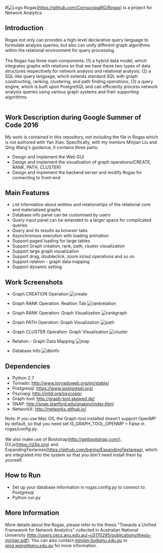 #![Logo](https://cecs.anu.edu.au/sites/default/files/styles/anu_doublenarrow_440_scale/public/images/rogas-web.jpg?itok=JfEfhc1_)
Rogas(https://github.com/CornucopiaRG/Rogas) is a project for Network Analytics

## Introduction
Rogas not only can provides a high-level declarative query language to 
formulate analysis queries, but also can unify different graph algorithms 
within the relational environment for query processing.
<br>
<br>
The Rogas has three main components: (1) a hybrid data model, which 
integrates graphs with relations so that we have these two types of data 
structures respectively for network analysis and relational analysis; 
(2) a SQL-like query language, which extends standard SQL with 
graph constructing, ranking, clustering, and path finding operations; 
(3) a query engine, which is built upon PostgreSQL and can efficiently process 
network analysis queries using various graph systems and 
their supporting algorithms.
<br>
<br>

## Work Description during Google Summer of Code 2016
My work is contained in this repository, not including the file in Rogas which is not authored with Yan Xiao. Specifically, with my mentors Minjian Liu and Qing Wang's guidance, it contains three parts:

- Design and implement the Web GUI
- Design and implement the visualisation of graph operations(CREATE, RANK, PATH, CLUSTER) 
- Design and implement the backend server and modify Rogas for connecting to front-end

## Main Features
- List information about entities and relationships of the relational core and materialised graphs
- Database info panel can be customised by users
- Query input panel can be extended to a larger space for complicated queries
- Query and its results as browser tabs
- Asynchronous execution with loading animation
- Support paged loading for large tables 
- Support Graph creation, rank, path, cluster visualization
- Support large graph visualization
- Support drag, doubleclick, zoom in/out operations and so on 
- Support relation - graph data mapping
- Support dynamic setting

## Work Screenshots
- Graph CREATION Operation
![create](http://ww1.sinaimg.cn/large/005WEw7ygw1f6ui3u7iy9j31kw0zkqgk.jpg)

- Graph RANK Operation: Realtion Tab
![rankrelation](http://ww1.sinaimg.cn/large/005WEw7ygw1f6ui8fa8eej31kw0zkafp.jpg)

- Graph RANK Operation: Graph Visualization
![rankgraph](http://ww4.sinaimg.cn/large/005WEw7yjw1f6uiak0rjuj31kw0zkwrz.jpg)

- Graph PATH Operation: Graph Visualization
![path](http://ww3.sinaimg.cn/large/005WEw7yjw1f6uib6bntxj31kw0zkn4y.jpg)

- Graph CLUSTER Operation: Graph Visualization
![cluster](http://ww3.sinaimg.cn/large/005WEw7yjw1f6uig5hos1j31kw0zk12k.jpg)

- Relation - Graph Data Mapping
![map](http://ww4.sinaimg.cn/large/005WEw7yjw1f6uigv6b59j31kw0zkdna.jpg)

- Database Info
![dbinfo](http://ww3.sinaimg.cn/large/005WEw7ygw1f6uiicglh4j31kw0zkagj.jpg)

## Dependencies 
* Python 2.7
* Tornado: http://www.tornadoweb.org/en/stable/
* Postgresql: https://www.postgresql.org/ 
* Psycopg: http://initd.org/psycopg/
* Graph-tool: http://graph-tool.skewed.de/
* SNAP: http://snap.stanford.edu/snappy/index.html
* NetworkX: http://networkx.github.io/  

Note: If you use Mac OS, the Graph-tool installed doesn't support OpenMP by default, so that you need set IS\_GRAPH\_TOOL\_OPENMP = False in rogas/config.py.
<br>
<br>
We also make use of Bootstrap(http://getbootstrap.com/), D3.js(https://d3js.org) and ExpandingTextareas(https://github.com/bgrins/ExpandingTextareas), which are integrated into the system so that you don't need install them by yourself.

## How to Run
- Set up your database information in rogas.config.py to connect to Postgresql
- Python run.py

## More Information
More details about the Rogas, please refer to 
the thesis "Towards a Unified Framework for Network Analytics" collected in 
Australian National University (http://users.cecs.anu.edu.au/~u5170295/publications/thesis-minjian.pdf). You can also 
contact *minjian.liu@anu.edu.au* or *qing.wang@anu.edu.au* for more information.
